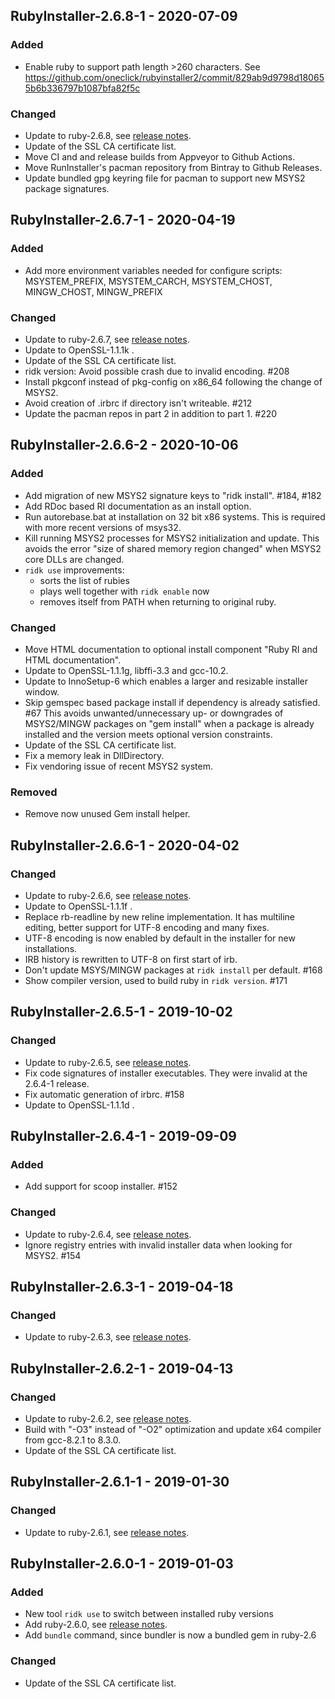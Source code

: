 ## RubyInstaller-2.6.8-1 - 2020-07-09

### Added
- Enable ruby to support path length >260 characters.
  See https://github.com/oneclick/rubyinstaller2/commit/829ab9d9798d180655b6b336797b1087bfa82f5c

### Changed
- Update to ruby-2.6.8, see [release notes](https://www.ruby-lang.org/en/news/2021/07/07/ruby-2-6-8-released/).
- Update of the SSL CA certificate list.
- Move CI and and release builds from Appveyor to Github Actions.
- Move RunInstaller's pacman repository from Bintray to Github Releases.
- Update bundled gpg keyring file for pacman to support new MSYS2 package signatures.


## RubyInstaller-2.6.7-1 - 2020-04-19

### Added
- Add more environment variables needed for configure scripts: MSYSTEM_PREFIX, MSYSTEM_CARCH, MSYSTEM_CHOST, MINGW_CHOST, MINGW_PREFIX

### Changed
- Update to ruby-2.6.7, see [release notes](https://www.ruby-lang.org/en/news/2021/04/05/ruby-2-6-7-released/).
- Update to OpenSSL-1.1.1k .
- Update of the SSL CA certificate list.
- ridk version: Avoid possible crash due to invalid encoding. #208
- Install pkgconf instead of pkg-config on x86_64 following the change of MSYS2.
- Avoid creation of .irbrc if directory isn't writeable. #212
- Update the pacman repos in part 2 in addition to part 1. #220


## RubyInstaller-2.6.6-2 - 2020-10-06

### Added
- Add migration of new MSYS2 signature keys to "ridk install". #184, #182
- Add RDoc based RI documentation as an install option.
- Run autorebase.bat at installation on 32 bit x86 systems.
  This is required with more recent versions of msys32.
- Kill running MSYS2 processes for MSYS2 initialization and update.
  This avoids the error "size of shared memory region changed" when MSYS2 core DLLs are changed.
- `ridk use` improvements:
    - sorts the list of rubies
    - plays well together with `ridk enable` now
    - removes itself from PATH when returning to original ruby.

### Changed
- Move HTML documentation to optional install component "Ruby RI and HTML documentation".
- Update to OpenSSL-1.1.1g, libffi-3.3 and gcc-10.2.
- Update to InnoSetup-6 which enables a larger and resizable installer window.
- Skip gemspec based package install if dependency is already satisfied. #67
  This avoids unwanted/unnecessary up- or downgrades of MSYS2/MINGW packages on "gem install" when a package is already installed and the version meets optional version constraints.
- Update of the SSL CA certificate list.
- Fix a memory leak in DllDirectory.
- Fix vendoring issue of recent MSYS2 system.

### Removed
- Remove now unused Gem install helper.


## RubyInstaller-2.6.6-1 - 2020-04-02

### Changed
- Update to ruby-2.6.6, see [release notes](https://www.ruby-lang.org/en/news/2020/03/31/ruby-2-6-6-released/).
- Update to OpenSSL-1.1.1f .
- Replace rb-readline by new reline implementation.
  It has multiline editing, better support for UTF-8 encoding and many fixes.
- UTF-8 encoding is now enabled by default in the installer for new installations.
- IRB history is rewritten to UTF-8 on first start of irb.
- Don't update MSYS/MINGW packages at `ridk install` per default. #168
- Show compiler version, used to build ruby in `ridk version`. #171


## RubyInstaller-2.6.5-1 - 2019-10-02

### Changed
- Update to ruby-2.6.5, see [release notes](https://www.ruby-lang.org/en/news/2019/10/01/ruby-2-6-5-released/).
- Fix code signatures of installer executables. They were invalid at the 2.6.4-1 release.
- Fix automatic generation of irbrc. #158
- Update to OpenSSL-1.1.1d .


## RubyInstaller-2.6.4-1 - 2019-09-09

### Added
- Add support for scoop installer. #152

### Changed
- Update to ruby-2.6.4, see [release notes](https://www.ruby-lang.org/en/news/2019/08/28/ruby-2-6-4-released/).
- Ignore registry entries with invalid installer data when looking for MSYS2. #154


## RubyInstaller-2.6.3-1 - 2019-04-18

### Changed
- Update to ruby-2.6.3, see [release notes](https://www.ruby-lang.org/en/news/2019/04/17/ruby-2-6-3-released/).


## RubyInstaller-2.6.2-1 - 2019-04-13

### Changed
- Update to ruby-2.6.2, see [release notes](https://www.ruby-lang.org/en/news/2019/03/13/ruby-2-6-2-released/).
- Build with "-O3" instead of "-O2" optimization and update x64 compiler from gcc-8.2.1 to 8.3.0.
- Update of the SSL CA certificate list.


## RubyInstaller-2.6.1-1 - 2019-01-30

### Changed
- Update to ruby-2.6.1, see [release notes](https://www.ruby-lang.org/en/news/2019/01/30/ruby-2-6-1-released/).


## RubyInstaller-2.6.0-1 - 2019-01-03

### Added
- New tool `ridk use` to switch between installed ruby versions
- Add ruby-2.6.0, see [release notes](https://www.ruby-lang.org/en/news/2018/12/25/ruby-2-6-0-released/).
- Add `bundle` command, since bundler is now a bundled gem in ruby-2.6


### Changed
- Update of the SSL CA certificate list.
